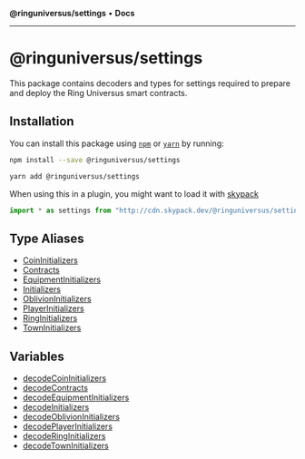**@ringuniversus/settings** • **Docs**

---

# @ringuniversus/settings

This package contains decoders and types for settings required
to prepare and deploy the Ring Universus smart contracts.

## Installation

You can install this package using [`npm`](https://www.npmjs.com) or
[`yarn`](https://classic.yarnpkg.com/lang/en/) by running:

```bash
npm install --save @ringuniversus/settings
```

```bash
yarn add @ringuniversus/settings
```

When using this in a plugin, you might want to load it with [skypack](https://www.skypack.dev)

```js
import * as settings from "http://cdn.skypack.dev/@ringuniversus/settings";
```

## Type Aliases

- [CoinInitializers](type-aliases/CoinInitializers.md)
- [Contracts](type-aliases/Contracts.md)
- [EquipmentInitializers](type-aliases/EquipmentInitializers.md)
- [Initializers](type-aliases/Initializers.md)
- [OblivionInitializers](type-aliases/OblivionInitializers.md)
- [PlayerInitializers](type-aliases/PlayerInitializers.md)
- [RingInitializers](type-aliases/RingInitializers.md)
- [TownInitializers](type-aliases/TownInitializers.md)

## Variables

- [decodeCoinInitializers](variables/decodeCoinInitializers.md)
- [decodeContracts](variables/decodeContracts.md)
- [decodeEquipmentInitializers](variables/decodeEquipmentInitializers.md)
- [decodeInitializers](variables/decodeInitializers.md)
- [decodeOblivionInitializers](variables/decodeOblivionInitializers.md)
- [decodePlayerInitializers](variables/decodePlayerInitializers.md)
- [decodeRingInitializers](variables/decodeRingInitializers.md)
- [decodeTownInitializers](variables/decodeTownInitializers.md)

